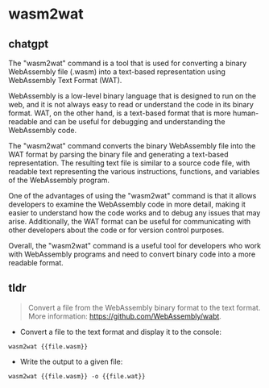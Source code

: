# wasm2wat 
## chatgpt 
The "wasm2wat" command is a tool that is used for converting a binary WebAssembly file (.wasm) into a text-based representation using WebAssembly Text Format (WAT).

WebAssembly is a low-level binary language that is designed to run on the web, and it is not always easy to read or understand the code in its binary format. WAT, on the other hand, is a text-based format that is more human-readable and can be useful for debugging and understanding the WebAssembly code.

The "wasm2wat" command converts the binary WebAssembly file into the WAT format by parsing the binary file and generating a text-based representation. The resulting text file is similar to a source code file, with readable text representing the various instructions, functions, and variables of the WebAssembly program.

One of the advantages of using the "wasm2wat" command is that it allows developers to examine the WebAssembly code in more detail, making it easier to understand how the code works and to debug any issues that may arise. Additionally, the WAT format can be useful for communicating with other developers about the code or for version control purposes.

Overall, the "wasm2wat" command is a useful tool for developers who work with WebAssembly programs and need to convert binary code into a more readable format. 

## tldr 
 
> Convert a file from the WebAssembly binary format to the text format.
> More information: <https://github.com/WebAssembly/wabt>.

- Convert a file to the text format and display it to the console:

`wasm2wat {{file.wasm}}`

- Write the output to a given file:

`wasm2wat {{file.wasm}} -o {{file.wat}}`
